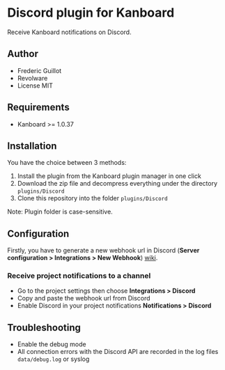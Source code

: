 Discord plugin for Kanboard
=========================

Receive Kanboard notifications on Discord.

Author
------

- Frederic Guillot
- Revolware
- License MIT

Requirements
------------

- Kanboard >= 1.0.37

Installation
------------

You have the choice between 3 methods:

1. Install the plugin from the Kanboard plugin manager in one click
2. Download the zip file and decompress everything under the directory `plugins/Discord`
3. Clone this repository into the folder `plugins/Discord`

Note: Plugin folder is case-sensitive.

Configuration
-------------

Firstly, you have to generate a new webhook url in Discord (**Server configuration > Integrations > New Webhook**) [wiki](https://support.discord.com/hc/en-us/articles/228383668-Intro-to-Webhooks).

### Receive project notifications to a channel

- Go to the project settings then choose **Integrations > Discord**
- Copy and paste the webhook url from Discord
- Enable Discord in your project notifications **Notifications > Discord**

## Troubleshooting

- Enable the debug mode
- All connection errors with the Discord API are recorded in the log files `data/debug.log` or syslog

